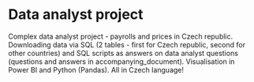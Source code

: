 # Data analyst project
Complex data analyst project - payrolls and prices in Czech republic.
Downloading data via SQL (2 tables - first for Czech republic, second for other countries) and SQL scripts as answers on data analyst questions (questions and answers in accompanying_document). 
Visualisation in Power BI and Python (Pandas).
All in Czech language! 
